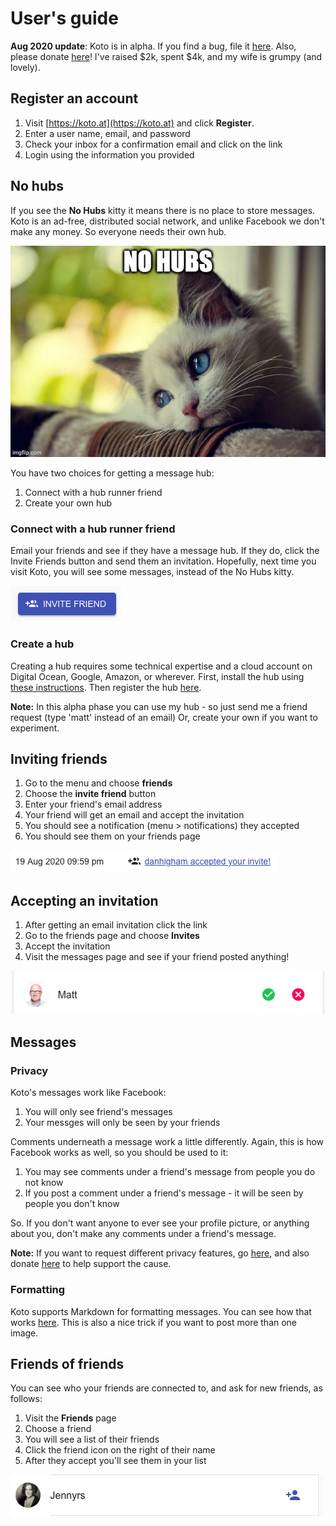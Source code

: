 # User's guide

**Aug 2020 update**: Koto is in alpha. If you find a bug, file it [here](https://github.com/mreider/koto/issues). Also, please donate [here](https://gf.me/u/x738p6)! I've raised $2k, spent $4k, and my wife is grumpy (and lovely).

## Register an account

1. Visit [https://koto.at](https://koto.at) and click **Register**.
2. Enter a user name, email, and password
3. Check your inbox for a confirmation email and click on the link
4. Login using the information you provided

##  No hubs

If you see the **No Hubs** kitty it means there is no place to store messages. Koto is an ad-free, distributed social network, and unlike Facebook we don't make any money. So everyone needs their own hub.

![no hubs](readme-images/user-guide-no-hubs.jpg)

You have two choices for getting a message hub:

1. Connect with a hub runner friend
2. Create your own hub

### Connect with a hub runner friend

Email your friends and see if they have a message hub. If they do, click the Invite Friends button and send them an invitation. Hopefully, next time you visit Koto, you will see some messages, instead of the No Hubs kitty.

![invite](readme-images/user-guide-invite-friends.png)

### Create a hub

Creating a hub requires some technical expertise and a cloud account on Digital Ocean, Google, Amazon, or wherever. First, install the hub using [these instructions](install-message-hub.md). Then register the hub [here](message-hub-registration.md).

**Note:** In this alpha phase you can use my hub - so just send me a friend request (type 'matt' instead of an email) Or, create your own if you want to experiment.

## Inviting friends

1. Go to the menu and choose **friends**
2. Choose the **invite friend** button
3. Enter your friend's email address
4. Your friend will get an email and accept the invitation
5. You should see a notification (menu > notifications) they accepted
6. You should see them on your friends page

![accept](readme-images/user-guide-accepted.png)

## Accepting an invitation

1. After getting an email invitation click the link
2. Go to the friends page and choose **Invites**
3. Accept the invitation
4. Visit the messages page and see if your friend posted anything!

![accept invite](readme-images/user-guide-accept-matt.png)

## Messages

### Privacy

Koto's messages work like Facebook:

1. You will only see friend's messages
2. Your messges will only be seen by your friends

Comments underneath a message work a little differently. Again, this is how Facebook works as well, so you should be used to it:

1. You may see comments under a friend's message from people you do not know
2. If you post a comment under a friend's message - it will be seen by people you don't know

So. If you don't want anyone to ever see your profile picture, or anything about you, don't make any comments under a friend's message. 

**Note:** If you want to request different privacy features, go [here](https://github.com/mreider/koto/issues), and also donate [here](https://gf.me/u/x738p6) to help support the cause.

### Formatting

Koto supports Markdown for formatting messages. You can see how that works [here](https://devhints.io/markdown). This is also a nice trick if you want to post more than one image.

## Friends of friends

You can see who your friends are connected to, and ask for new friends, as follows:

1. Visit the **Friends** page
2. Choose a friend
3. You will see a list of their friends
4. Click the friend icon on the right of their name
5. After they accept you'll see them in your list

![jenny request](readme-images/user-guide-request.png)
